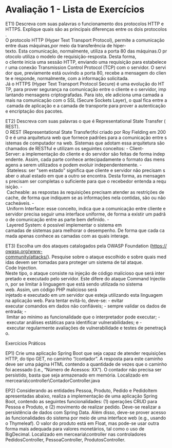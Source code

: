 # Avaliação 1 - Lista de Exercícios

ET1) Descreva com suas palavras o funcionamento dos protocolos HTTP e HTTPS. Explique quais são as principais diferenças entre os dois protocolos.
O protocolo HTTP (Hyper Text Transport Protocol), permite a comunicação entre duas máquinas,por meio da transferência de hiper-texto. Esta comunicação, normalmente, utiliza a porta 80 das máquinas.O protocolo utiliza o modelo de requisição-resposta. Desta forma, o cliente inicia uma sessão HTTP, enviando uma requisição para estabelecer uma conexão Transmission Control Protocol (TCP) com o servidor. O servidor que, previamente está ouvindo a porta 80, recebe a mensagem do cliente e responde, normalmente, com a informação solicitada.
Já o HTTPS (Hyper Text Transport Protocol Secure) é uma evolução do HTTP, para prover segurança na comunicação entre o cliente e o servidor, implantando mensagens criptografadas. Para isto, ele adiciona uma camada a mais na comunicação com o SSL (Secure Sockets Layer), o qual fica entre a camada de aplicação e a camada de transporte para prover a autenticação e encriptação dos pacotes.

ET2) Descreva com suas palavras o que é Representational State Transfer (REST). 
O REST (Representational State Transfer)foi criado por Roy Fielding em 2000 e é uma arquitetura web que fornece padrões para a comunicação entre sistemas de computador na web. Sistemas que adotam essa arquitetura são chamados de RESTful e utilizam os seguintes conceitos:
- Client-Server: a implementação do cliente e do servidor são feitas de forma independente. Assim, cada parte conhece antecipadamente o formato das mensagens a serem utilizados e podem evoluir independentemente.
- Stateless: ser "sem estado" significa que cliente e servidor não precisam saber o atual estado em que a outro se encontra. Desta forma, as mensagens precisam ser completas o suficiente para que o recebedor entenda a requisição.
- Cacheable: as respostas às requisições precisam atender as restrições de cache, de forma que indiquem se as informações nela contidas, são ou não cacheáveis.
- Uniform Interface: esse conceito, indica que a comunicação entre cliente e servidor precisa seguir uma interface uniforme, de forma a existir um padrão de comunicação entre as parte bem definido.
- Layered System: é possível implementar o sistema em camadas de sistemas para melhorar o desempenho. De forma que cada camada apenas conhece as camadas com as quais interage.

ET3) Escolha um dos ataques catalogados pela OWASP Foundation (https://owasp.org/www-community/attacks/). Pesquise sobre o ataque escolhido e sobre quais medidas devem ser tomadas para proteger um sistema de tal ataque.
Code Injection. 
Neste tipo, o ataque consiste na injeção de código malicioso que será interpretado e executado pelo servidor. Este difere do ataque Command Injection, por se limitar à linguagem que está sendo utilizada no sistema web. Assim, um código PHP malicioso será injetado e executado em um servidor que esteja utilizando esta linguagem na aplicação web. Para tentar evitá-lo, deve-se:
- evitar executar comandos em dados não confiáveis;
- sempre validar os dados de entrada;
- limitar ao mínimo as funcionalidade que o interpretador pode executar;
- executar análises estáticas para identificar vulnerabilidades; e
- executar regularmente avaliações de vulnerabilidade e testes de penetração.


Exercícios Práticos

EP1) Crie uma aplicação Spring Boot que seja capaz de atender requisições HTTP, do tipo GET, no caminho “/contador”. A resposta para este caminho deve ser uma página HTML contendo a quantidade de vezes que o caminho foi acessado (i.e., “Número de Acessos: XX”). O contador não precisa ser persistido, basta que seja armazenado em memória.
Localizado em mercearia\controller\ContadorController.java

EP2) Considerando as entidades Pessoa, Produto, Pedido e PedidoItem apresentadas abaixo, realiza a implementação de uma aplicação Spring Boot, contendo as seguintes funcionalidades: (1) operações CRUD para Pessoa e Produto, e (2) movimento de realizar pedido. Deve-se realizar a persistência de dados com Spring Data. Além disso, deve-se prover acesso às funcionalidades do sistema por meio de uma interface web (e.g., usando o Thymeleaf). O valor do produto está em Float, mas pode-se usar outra forma mais adequada para valores monetários, tal como o uso de BigDecimal.
Localizado em mercearia\controller nas controladores PedidosController, PessoaController, ProdutosController.
